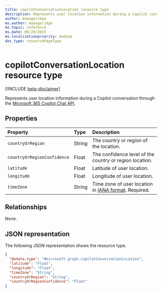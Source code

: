 ```yaml
---
title: copilotConversationLocation resource type
description: Represents user location information during a Copilot conversation through the Microsoft 365 Copilot Chat API.
author: muwagerikpe
ms.author: muwagerikpe
ms.topic: reference
ms.date: 09/29/2025
ms.localizationpriority: medium
doc_type: resourcePageType
---
```


# copilotConversationLocation resource type

[!INCLUDE [beta-disclaimer](../../../includes/beta-disclaimer.md)]

Represents user location information during a Copilot conversation through the [Microsoft 365 Copilot Chat API](../copilotroot-post-conversations.md).

## Properties

| Property                    | Type   | Description                                                                                          |
|:----------------------------|:-------|:-----------------------------------------------------------------------------------------------------|
| `countryOrRegion`           | String | The country or region of the location.                                                               |
| `countryOrRegionConfidence` | Float  | The confidence level of the country or region location.                                              |
| `latitude`                  | Float  | Latitude of user location.                                                                           |
| `longitude`                 | Float  | Longitude of user location.                                                                          |
| `timeZone`                  | String | Time zone of user location in [IANA format](https://aka.ms/Copilot-APIs/Chat/IANA_Format). Required. |

## Relationships

None.

## JSON representation

The following JSON representation shows the resource type.

```json
{
  "@odata.type": "#microsoft.graph.copilotConversationLocation",
  "latitude": "Float",
  "longitude": "Float",
  "timeZone": "String",
  "countryOrRegion": "String",
  "countryOrRegionConfidence": "Float"
}
```
